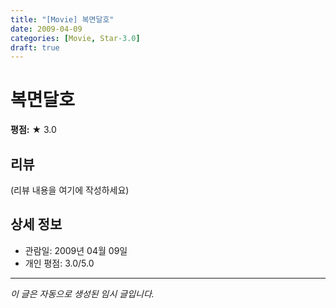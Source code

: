 ```yaml
---
title: "[Movie] 복면달호"
date: 2009-04-09
categories: [Movie, Star-3.0]
draft: true
---
```


# 복면달호

**평점:** ★ 3.0

## 리뷰

(리뷰 내용을 여기에 작성하세요)

## 상세 정보

- 관람일: 2009년 04월 09일
- 개인 평점: 3.0/5.0

---

*이 글은 자동으로 생성된 임시 글입니다.*
